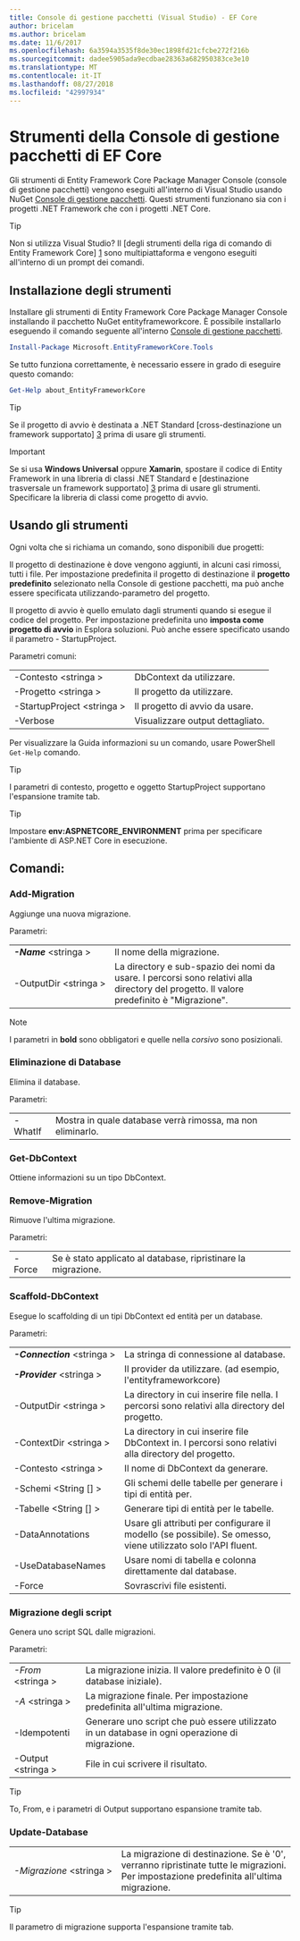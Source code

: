 ```yaml
---
title: Console di gestione pacchetti (Visual Studio) - EF Core
author: bricelam
ms.author: bricelam
ms.date: 11/6/2017
ms.openlocfilehash: 6a3594a3535f8de30ec1898fd21cfcbe272f216b
ms.sourcegitcommit: dadee5905ada9ecdbae28363a682950383ce3e10
ms.translationtype: MT
ms.contentlocale: it-IT
ms.lasthandoff: 08/27/2018
ms.locfileid: "42997934"
---
```

<a name="ef-core-package-manager-console-tools"></a>Strumenti della Console di gestione pacchetti di EF Core
=====================================
Gli strumenti di Entity Framework Core Package Manager Console (console di gestione pacchetti) vengono eseguiti all'interno di Visual Studio usando NuGet [Console di gestione pacchetti][2].
Questi strumenti funzionano sia con i progetti .NET Framework che con i progetti .NET Core.

> [!TIP]
> Non si utilizza Visual Studio? Il [degli strumenti della riga di comando di Entity Framework Core] [ 1] sono multipiattaforma e vengono eseguiti all'interno di un prompt dei comandi.

<a name="installing-the-tools"></a>Installazione degli strumenti
--------------------
Installare gli strumenti di Entity Framework Core Package Manager Console installando il pacchetto NuGet entityframeworkcore.
È possibile installarlo eseguendo il comando seguente all'interno [Console di gestione pacchetti][2].

``` powershell
Install-Package Microsoft.EntityFrameworkCore.Tools
```

Se tutto funziona correttamente, è necessario essere in grado di eseguire questo comando:

``` powershell
Get-Help about_EntityFrameworkCore
```
> [!TIP]
> Se il progetto di avvio è destinata a .NET Standard [cross-destinazione un framework supportato] [ 3] prima di usare gli strumenti.

> [!IMPORTANT]
> Se si usa **Windows Universal** oppure **Xamarin**, spostare il codice di Entity Framework in una libreria di classi .NET Standard e [destinazione trasversale un framework supportato] [ 3] prima di usare gli strumenti. Specificare la libreria di classi come progetto di avvio.

<a name="using-the-tools"></a>Usando gli strumenti
---------------
Ogni volta che si richiama un comando, sono disponibili due progetti:

Il progetto di destinazione è dove vengono aggiunti, in alcuni casi rimossi, tutti i file. Per impostazione predefinita il progetto di destinazione il **progetto predefinito** selezionato nella Console di gestione pacchetti, ma può anche essere specificata utilizzando-parametro del progetto.

Il progetto di avvio è quello emulato dagli strumenti quando si esegue il codice del progetto. Per impostazione predefinita uno **imposta come progetto di avvio** in Esplora soluzioni. Può anche essere specificato usando il parametro - StartupProject.

Parametri comuni:

|                           |                             |
|:--------------------------|:----------------------------|
| -Contesto \<stringa >        | DbContext da utilizzare.       |
| -Progetto \<stringa >        | Il progetto da utilizzare.         |
| -StartupProject \<stringa > | Il progetto di avvio da usare. |
| -Verbose                  | Visualizzare output dettagliato.        |

Per visualizzare la Guida informazioni su un comando, usare PowerShell `Get-Help` comando.

> [!TIP]
> I parametri di contesto, progetto e oggetto StartupProject supportano l'espansione tramite tab.

> [!TIP]
> Impostare **env:ASPNETCORE_ENVIRONMENT** prima per specificare l'ambiente di ASP.NET Core in esecuzione.

<a name="commands"></a>Comandi:
--------

### <a name="add-migration"></a>Add-Migration

Aggiunge una nuova migrazione.

Parametri:

|                                   |                                                                                                                  |
|:----------------------------------|:-----------------------------------------------------------------------------------------------------------------|
| ***-Name*** \<stringa >             | Il nome della migrazione.                                                                                       |
| <nobr>-OutputDir \<stringa ></nobr> | La directory e sub-spazio dei nomi da usare. I percorsi sono relativi alla directory del progetto. Il valore predefinito è "Migrazione". |

> [!NOTE]
> I parametri in **bold** sono obbligatori e quelle nella *corsivo* sono posizionali.

### <a name="drop-database"></a>Eliminazione di Database

Elimina il database.

Parametri:

|         |                                                          |
|:--------|:---------------------------------------------------------|
| -WhatIf | Mostra in quale database verrà rimossa, ma non eliminarlo. |

### <a name="get-dbcontext"></a>Get-DbContext

Ottiene informazioni su un tipo DbContext.

### <a name="remove-migration"></a>Remove-Migration

Rimuove l'ultima migrazione.

Parametri:

|        |                                                              |
|:-------|:-------------------------------------------------------------|
| -Force | Se è stato applicato al database, ripristinare la migrazione. |

### <a name="scaffold-dbcontext"></a>Scaffold-DbContext

Esegue lo scaffolding di un tipi DbContext ed entità per un database.

Parametri:

|                                          |                                                                                                  |
|:-----------------------------------------|:-------------------------------------------------------------------------------------------------|
| <nobr>***-Connection*** \<stringa ></nobr> | La stringa di connessione al database.                                                           |
| ***-Provider*** \<stringa >                | Il provider da utilizzare. (ad esempio, l'entityframeworkcore)                      |
| -OutputDir \<stringa >                     | La directory in cui inserire file nella. I percorsi sono relativi alla directory del progetto.                      |
| -ContextDir \<stringa >                    | La directory in cui inserire file DbContext in. I percorsi sono relativi alla directory del progetto.             |
| -Contesto \<stringa >                       | Il nome di DbContext da generare.                                                           |
| -Schemi \<String [] >                     | Gli schemi delle tabelle per generare i tipi di entità per.                                              |
| -Tabelle \<String [] >                      | Generare tipi di entità per le tabelle.                                                         |
| -DataAnnotations                         | Usare gli attributi per configurare il modello (se possibile). Se omesso, viene utilizzato solo l'API fluent. |
| -UseDatabaseNames                        | Usare nomi di tabella e colonna direttamente dal database.                                           |
| -Force                                   | Sovrascrivi file esistenti.                                                                        |

### <a name="script-migration"></a>Migrazione degli script

Genera uno script SQL dalle migrazioni.

Parametri:

|                   |                                                                    |
|:------------------|:-------------------------------------------------------------------|
| *-From* \<stringa > | La migrazione inizia. Il valore predefinito è 0 (il database iniziale).      |
| *-A* \<stringa >   | La migrazione finale. Per impostazione predefinita all'ultima migrazione.              |
| -Idempotenti       | Generare uno script che può essere utilizzato in un database in ogni operazione di migrazione. |
| -Output \<stringa > | File in cui scrivere il risultato.                                   |

> [!TIP]
> To, From, e i parametri di Output supportano espansione tramite tab.

### <a name="update-database"></a>Update-Database

|                                     |                                                                                                |
|:------------------------------------|:-----------------------------------------------------------------------------------------------|
| <nobr>*-Migrazione* \<stringa ></nobr> | La migrazione di destinazione. Se è '0', verranno ripristinate tutte le migrazioni. Per impostazione predefinita all'ultima migrazione. |

> [!TIP]
> Il parametro di migrazione supporta l'espansione tramite tab.


  [1]: dotnet.md
  [2]: https://docs.microsoft.com/nuget/tools/package-manager-console
  [3]: index.md#frameworks

